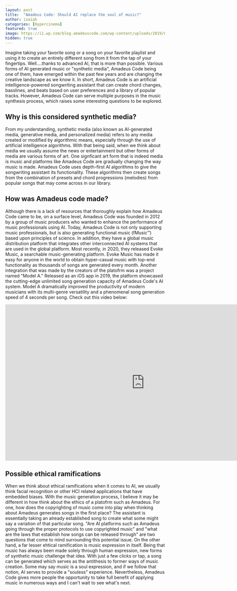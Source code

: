 ```yaml
---
layout: post
title:  "Amadeus Code: Should AI replace the soul of music?"
author: isaiah
categories: [Hypercinema]
featured: true
image: https://i1.wp.com/blog.amadeuscode.com/wp-content/uploads/2019/05/20190517_FI_regenrhythm.png?resize=1024%2C512&ssl=1
hidden: true
---
```


Imagine taking your favorite song or a song on your favorite playlist and using it to create an entirely different song from it from the tap of your fingertips. Well....thanks to advanced AI, that is more than possible. Various forms of AI generated music or "synthetic media", Amadeus Code being one of them, have emerged within the past few years and are changing the creative landscape as we know it. In short, Amadeus Code is an artificial intelligence-powered songwriting assistant that can create chord changes, basslines, and beats based on user preferences and a library of popular tracks. However, Amadeus Code can serve multiple purposes in the music synthesis process, which raises some interesting questions to be explored.


## Why is this considered synthetic media?
From my understanding, synthetic media (also known as AI-generated media, generative media, and personalized media) refers to any media created or modified by algorithmic means, especially through the use of artificial intelligence algorithms. With that being said, when we think about media we usually assume the news or entertainment but other forms of media are various forms of art. One signficant art form that is indeed media is music and platforms like Amadeus Code are gradually changing the way music is made. Amadeus Code uses  depth-first AI algorithms to give the songwriting assistant its functionality. These algorithms then create songs from the combination of presets and chord progressions (melodies) from popular songs that may come across in our library.

## How was Amadeus code made?
Although there is a lack of resources that thoroughly explain how Amadeus Code came to be, on a surface level, Amadeus Code was founded in 2012 by a group of music producers who wanted to enhance the performance of music professionals using AI. Today, Amadeus Code is not only supporting music professionals, but is also generating functional music (fMusic™) based upon principles of science. In addition, they have a global music distribution platform that integrates other interconnected AI systems that are used in the global platform. Most recently, in 2020, they released Evoke Music, a searchable music-generating platform. Evoke Music has made it easy for anyone in the world to obtain hyper-casual music with top-end functionality as thousands of songs are generated every month. Another integration that was made by the creators of the platofrm was a project named "Model A." Released as an iOS app in 2019, the platform showcased the cutting-edge unlimited song generation capacity of Amadeus Code's AI system. Model A dramatically improved the productivity of modern musicians with its multi-genre versatility and a phenomenal song generation speed of 4 seconds per song. Check out this video below: 

<iframe width="878" height="494" src="https://www.youtube.com/embed/J3-vydxepm4" title="YouTube video player" frameborder="0" allow="accelerometer; autoplay; clipboard-write; encrypted-media; gyroscope; picture-in-picture" allowfullscreen></iframe>


## Possible ethical ramifications 
When we think about ethical ramifications when it comes to AI, we usually think facial recognition or other HCI related applications that have embedded biases. With the music generation process, I believe it may be different in how think about the ethics of a platofrm such as Amadeus. For one, how does the copyrighting of music come into play when thinking about Amadeus generates songs in the first place? The assistant is essentially taking an already established song to create what some might say a variation of that particular song. "Are AI platforms such as Amadeus going through the proper protocols to use copyrighted music" and "what are the laws that establish how songs can be released through" are two questions that come to mind surrounding this potential issue. On the other hand, a far lesser ehtical ramification is music expression in itself. Being that music has always been made solely through human expression, new forms of synthetic music challenge that idea. With just a few clicks or tap, a song can be generated which serves as the antithesis to former ways of music creation. Some may say music is a soul expression, and if we follow that notion, AI serves to provide a "souless" experience. Nevertheless,  Amadeus Code gives more people the opportunity to take full benefit of applying music in numerous ways and I can't wait to see what's next.

